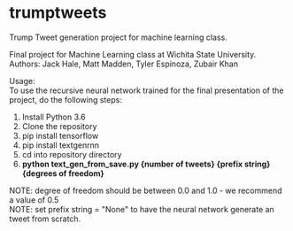 # trumptweets
Trump Tweet generation project for machine learning class.

Final project for Machine Learning class at Wichita State University.
<br>
Authors: Jack Hale, Matt Madden, Tyler Espinoza, Zubair Khan

Usage: <br>
To use the recursive neural network trained for the final presentation of the project, do the following steps:
1. Install Python 3.6
2. Clone the repository
3. pip install tensorflow
4. pip install textgenrnn
5. cd into repository directory
6. **python text_gen_from_save.py {number of tweets} {prefix string} {degrees of freedom}**

NOTE: degree of freedom should be between 0.0 and 1.0 - we recommend a value of 0.5
<br>
NOTE: set prefix string = "None" to have the neural network generate an tweet from scratch.
